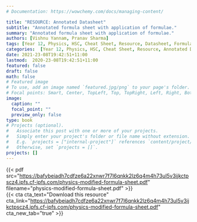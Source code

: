```yaml
---
# Documentation: https://wowchemy.com/docs/managing-content/

title: "RESOURCE: Annotated Datasheet"
subtitle: "Annotated formula sheet with application of formulae."
summary: "Annotated formula sheet with application of formulae."
authors: [Vishnu Yannam, Pranav Sharma]
tags: [Year 12, Physics, HSC, Cheat Sheet, Resource, Datasheet, Formula Sheet, Annotated]
categories:  [Year 12, Physics, HSC, Cheat Sheet, Resource, Annotated Datasheet]
date: 2021-23-08T19:42:51+11:00
lastmod:  2020-23-08T19:42:51+11:00
featured: false
draft: false
math: false
# Featured image
# To use, add an image named `featured.jpg/png` to your page's folder.
# Focal points: Smart, Center, TopLeft, Top, TopRight, Left, Right, BottomLeft, Bottom, BottomRight.
image:
  caption: ""
  focal_point: ""
  preview_only: false
type: book
# Projects (optional).
#   Associate this post with one or more of your projects.
#   Simply enter your project's folder or file name without extension.
#   E.g. `projects = ["internal-project"]` references `content/project/deep-learning/index.md`.
#   Otherwise, set `projects = []`.
projects: []
---
```


{{< pdf src="https://bafybeiadh7cdfze6a22xnwr7f7l6qnkk2lz6q4m4h73ul5v3ijkctpscz4.ipfs.cf-ipfs.com/physics-modified-formula-sheet.pdf" filename="physics-modified-formula-sheet.pdf" >}}
<br>
{{< cta cta_text="Download this resource" cta_link="https://bafybeiadh7cdfze6a22xnwr7f7l6qnkk2lz6q4m4h73ul5v3ijkctpscz4.ipfs.cf-ipfs.com/physics-modified-formula-sheet.pdf" cta_new_tab="true" >}}
